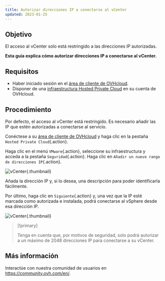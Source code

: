 ```yaml
---
title: Autorizar direcciones IP a conectarse al vCenter
updated: 2023-01-25
---
```


## Objetivo

El acceso al vCenter solo está restringido a las direcciones IP autorizadas.

**Esta guía explica cómo autorizar direcciones IP a conectarse al vCenter.**

## Requisitos

* Haber iniciado sesión en el [área de cliente de OVHcloud](https://www.ovh.com/auth/?action=gotomanager&from=https://www.ovh.es/&ovhSubsidiary=es).
* Disponer de una [infraestructura Hosted Private Cloud](https://www.ovhcloud.com/es-es/enterprise/products/hosted-private-cloud/) en su cuenta de OVHcloud.

## Procedimiento

Por defecto, el acceso al vCenter está restringido. Es necesario añadir las IP que estén autorizadas a conectarse al servicio.

Conéctese a su [área de cliente de OVHcloud](https://www.ovh.com/auth/?action=gotomanager&from=https://www.ovh.es/&ovhSubsidiary=es) y haga clic en la pestaña `Hosted Private Cloud`{.action}.

Haga clic en el menú `VMware`{.action}, seleccione su infraestructura y acceda a la pestaña `Seguridad`{.action}. Haga clic en `Añadir un nuevo rango de direcciones IP`{.action}.

![vCenter](restrictIP.JPG){.thumbnail}

Añada la dirección IP y, si lo desea, una descripción para poder identificarla fácilmente.

Por último, haga clic en `Siguiente`{.action} y, una vez que la IP esté marcada como autorizada e instalada, podrá conectarse al vSphere desde esa dirección IP.

![vCenter](images_restrictIP2.JPG){.thumbnail}

> [!primary]
>
> Tenga en cuenta que, por motivos de seguridad, solo podrá autorizar a un máximo de 2048 direcciones IP para conectarse a su vCenter.
>

## Más información

Interactúe con nuestra comunidad de usuarios en <https://community.ovh.com/en/>.
